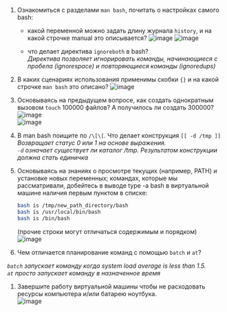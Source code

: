 1. Ознакомиться с разделами `man bash`, почитать о настройках самого bash:
    * какой переменной можно задать длину журнала `history`, и на какой строчке manual это описывается?
    ![image](https://user-images.githubusercontent.com/87580669/128735357-b7283c9f-d466-434e-97ca-94200f3c41dd.png)
    ![image](https://user-images.githubusercontent.com/87580669/128736935-e6a7d29c-4853-47d1-969f-76d31a7fa615.png)

    * что делает директива `ignoreboth` в bash?   
    *Директива позволяет игнорировать команды, начинающиеся с пробела (ignorespace) и повторяющиеся команды (ignoredups)*
1. В каких сценариях использования применимы скобки `{}` и на какой строчке `man bash` это описано?
![image](https://user-images.githubusercontent.com/87580669/128902594-4bc429b5-a8a1-4099-99bd-89394e3ad140.png)

3. Основываясь на предыдущем вопросе, как создать однократным вызовом `touch` 100000 файлов? А получилось ли создать 300000?   
![image](https://user-images.githubusercontent.com/87580669/129565818-27d35b15-603d-44bc-b46a-f9ed2596e242.png)   
![image](https://user-images.githubusercontent.com/87580669/129565864-43d69e08-e7a2-4d9b-be05-caf24653f967.png)


5. В man bash поищите по `/\[\[`. Что делает конструкция `[[ -d /tmp ]]`   
*Возвращает статус 0 или 1 на основе выражения.   
`-d` означает существует ли каталог /tmp. Результатом конструкции должна стать единичка*

6. Основываясь на знаниях о просмотре текущих (например, PATH) и установке новых переменных; командах, которые мы рассматривали, добейтесь в выводе type -a bash в виртуальной машине наличия первым пунктом в списке:

	```bash
	bash is /tmp/new_path_directory/bash
	bash is /usr/local/bin/bash
	bash is /bin/bash
	```

	(прочие строки могут отличаться содержимым и порядком)   
![image](https://user-images.githubusercontent.com/87580669/128913714-c1d48308-e855-456b-9ced-1e9a6cd8ec69.png)

1. Чем отличается планирование команд с помощью `batch` и `at`?   

*`batch` запускает команду когда system load average is less than 1.5.*   
*`at` просто запускает команду в назначенное время*

1. Завершите работу виртуальной машины чтобы не расходовать ресурсы компьютера и/или батарею ноутбука.   
![image](https://user-images.githubusercontent.com/87580669/128914493-84096613-a1e3-40c0-b5ba-760de78313a4.png)

